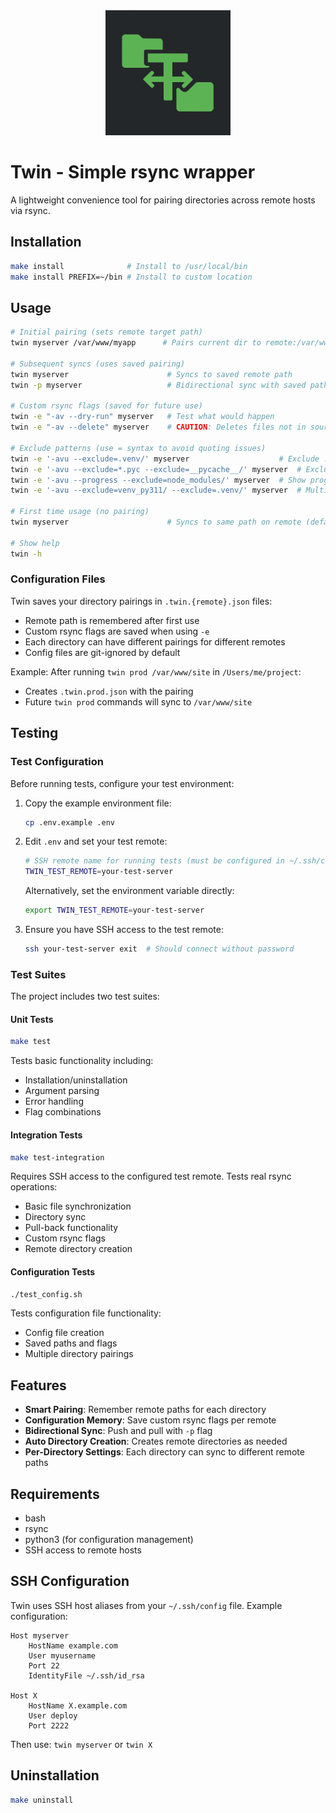 <div align="center">
  <img src="logo.png" alt="Twin Logo" width="200">
</div>

# Twin - Simple rsync wrapper

A lightweight convenience tool for pairing directories across remote hosts via rsync.


## Installation

```bash
make install              # Install to /usr/local/bin
make install PREFIX=~/bin # Install to custom location
```

## Usage

```bash
# Initial pairing (sets remote target path)
twin myserver /var/www/myapp      # Pairs current dir to remote:/var/www/myapp

# Subsequent syncs (uses saved pairing)
twin myserver                      # Syncs to saved remote path
twin -p myserver                   # Bidirectional sync with saved path

# Custom rsync flags (saved for future use)
twin -e "-av --dry-run" myserver   # Test what would happen
twin -e "-av --delete" myserver    # CAUTION: Deletes files not in source

# Exclude patterns (use = syntax to avoid quoting issues)
twin -e '-avu --exclude=.venv/' myserver                    # Exclude .venv directory
twin -e '-avu --exclude=*.pyc --exclude=__pycache__/' myserver  # Exclude Python cache
twin -e '-avu --progress --exclude=node_modules/' myserver  # Show progress, exclude node_modules
twin -e '-avu --exclude=venv_py311/ --exclude=.venv/' myserver  # Multiple excludes

# First time usage (no pairing)
twin myserver                      # Syncs to same path on remote (default)

# Show help
twin -h
```

### Configuration Files

Twin saves your directory pairings in `.twin.{remote}.json` files:
- Remote path is remembered after first use
- Custom rsync flags are saved when using `-e`
- Each directory can have different pairings for different remotes
- Config files are git-ignored by default

Example: After running `twin prod /var/www/site` in `/Users/me/project`:
- Creates `.twin.prod.json` with the pairing
- Future `twin prod` commands will sync to `/var/www/site`

## Testing

### Test Configuration

Before running tests, configure your test environment:

1. Copy the example environment file:
   ```bash
   cp .env.example .env
   ```

2. Edit `.env` and set your test remote:
   ```bash
   # SSH remote name for running tests (must be configured in ~/.ssh/config)
   TWIN_TEST_REMOTE=your-test-server
   ```

   Alternatively, set the environment variable directly:
   ```bash
   export TWIN_TEST_REMOTE=your-test-server
   ```

3. Ensure you have SSH access to the test remote:
   ```bash
   ssh your-test-server exit  # Should connect without password
   ```

### Test Suites

The project includes two test suites:

#### Unit Tests
```bash
make test
```

Tests basic functionality including:
- Installation/uninstallation
- Argument parsing
- Error handling
- Flag combinations

#### Integration Tests
```bash
make test-integration
```

Requires SSH access to the configured test remote. Tests real rsync operations:
- Basic file synchronization
- Directory sync
- Pull-back functionality
- Custom rsync flags
- Remote directory creation

#### Configuration Tests
```bash
./test_config.sh
```

Tests configuration file functionality:
- Config file creation
- Saved paths and flags
- Multiple directory pairings


## Features

- **Smart Pairing**: Remember remote paths for each directory
- **Configuration Memory**: Save custom rsync flags per remote
- **Bidirectional Sync**: Push and pull with `-p` flag
- **Auto Directory Creation**: Creates remote directories as needed
- **Per-Directory Settings**: Each directory can sync to different remote paths

## Requirements

- bash
- rsync
- python3 (for configuration management)
- SSH access to remote hosts

## SSH Configuration

Twin uses SSH host aliases from your `~/.ssh/config` file. Example configuration:

```
Host myserver
    HostName example.com
    User myusername
    Port 22
    IdentityFile ~/.ssh/id_rsa

Host X
    HostName X.example.com
    User deploy
    Port 2222
```

Then use: `twin myserver` or `twin X`

## Uninstallation

```bash
make uninstall
```
